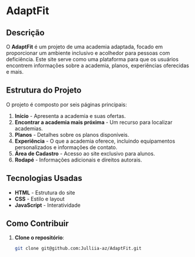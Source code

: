 # AdaptFit

## Descrição

O **AdaptFit** é um projeto de uma academia adaptada, focado em proporcionar um ambiente inclusivo e acolhedor para pessoas com deficiência. Este site serve como uma plataforma para que os usuários encontrem informações sobre a academia, planos, experiências oferecidas e mais.

## Estrutura do Projeto

O projeto é composto por seis páginas principais:

1. **Início** - Apresenta a academia e suas ofertas.
2. **Encontrar a academia mais próxima** - Um recurso para localizar academias.
3. **Planos** - Detalhes sobre os planos disponíveis.
4. **Experiência** - O que a academia oferece, incluindo equipamentos personalizados e informações de contato.
5. **Área de Cadastro** - Acesso ao site exclusivo para alunos.
6. **Rodapé** - Informações adicionais e direitos autorais.

## Tecnologias Usadas

- **HTML** - Estrutura do site
- **CSS** - Estilo e layout
- **JavaScript** - Interatividade

## Como Contribuir

1. **Clone o repositório**: 
   ```bash
   git clone git@github.com:Julliia-az/AdaptFit.git
